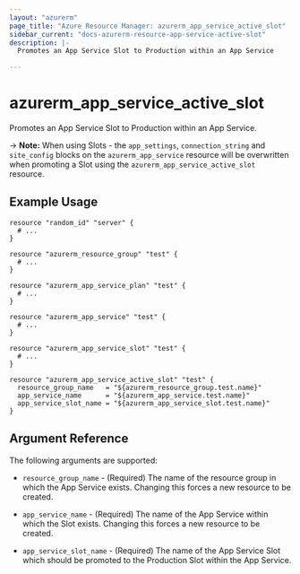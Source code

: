 ```yaml
---
layout: "azurerm"
page_title: "Azure Resource Manager: azurerm_app_service_active_slot"
sidebar_current: "docs-azurerm-resource-app-service-active-slot"
description: |-
  Promotes an App Service Slot to Production within an App Service

---
```


# azurerm_app_service_active_slot

Promotes an App Service Slot to Production within an App Service.

-> **Note:** When using Slots - the `app_settings`, `connection_string` and `site_config` blocks on the `azurerm_app_service` resource will be overwritten when promoting a Slot using the `azurerm_app_service_active_slot` resource.

## Example Usage

```hcl
resource "random_id" "server" {
  # ...
}

resource "azurerm_resource_group" "test" {
  # ...
}

resource "azurerm_app_service_plan" "test" {
  # ...
}

resource "azurerm_app_service" "test" {
  # ...
}

resource "azurerm_app_service_slot" "test" {
  # ...
}

resource "azurerm_app_service_active_slot" "test" {
  resource_group_name   = "${azurerm_resource_group.test.name}"
  app_service_name      = "${azurerm_app_service.test.name}"
  app_service_slot_name = "${azurerm_app_service_slot.test.name}"
}
```

## Argument Reference

The following arguments are supported:

* `resource_group_name` - (Required) The name of the resource group in which the App Service exists. Changing this forces a new resource to be created.

* `app_service_name` - (Required) The name of the App Service within which the Slot exists.  Changing this forces a new resource to be created.

* `app_service_slot_name` - (Required) The name of the App Service Slot which should be promoted to the Production Slot within the App Service.
